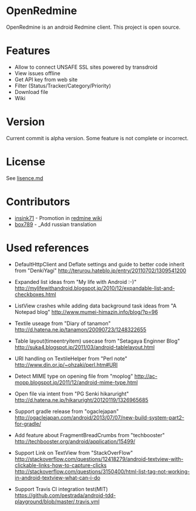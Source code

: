 OpenRedmine
===========

OpenRedmine is an android Redmine client.
This project is open source.

Features
==========
* Allow to connect UNSAFE SSL sites powered by transdroid
* View issues offline
* Get API key from web site
* Filter (Status/Tracker/Category/Priority)
* Download file
* Wiki


Version
==========
Current commit is alpha version.
Some feature is not complete or incorrect.


License
==========
See [lisence.md](OpenRedmine/src/main/res/raw/lisence.md)

Contributors
==========
*  [insink71](https://twitter.com/insink71/statuses/425297982078996480) - Promotion in [redmine wiki](http://www.redmine.org/projects/redmine/wiki/ThirdPartyTools)
*  [box789](https://github.com/box789) - _Add russian translation

Used references
==========
- DefaultHttpClient and Deflate settings and guide to better code inherit from "DenkiYagi"
  http://terurou.hateblo.jp/entry/20110702/1309541200

- Expanded list ideas from "My life with Android :-)"
  http://mylifewithandroid.blogspot.jp/2010/12/expandable-list-and-checkboxes.html

- ListView crashes while adding data background task ideas from "A Notepad blog"
  http://www.mumei-himazin.info/blog/?p=96

- Textile useage from "Diary of tanamon"
  http://d.hatena.ne.jp/tanamon/20090723/1248322655

- Table layout(timeentryitem) usecase from "Setagaya Enginner Blog"
  http://suka4.blogspot.jp/2011/03/android-tablelayout.html

- URI handling on TextileHelper from "Perl note"
  http://www.din.or.jp/~ohzaki/perl.htm#URI

- Detect MIME type on opening file from "moplog"
  http://ac-mopp.blogspot.jp/2011/12/android-mime-type.html

- Open file via intent from "PG Senki hikaruright"
  http://d.hatena.ne.jp/hikaruright/20120119/1326965685

- Support gradle release from "ogaclejapan"
  http://ogaclejapan.com/android/2013/07/07/new-build-system-part2-for-gradle/

- Add feature about FragmentBreadCrumbs from "techbooster"
  http://techbooster.org/android/application/15499/

- Support Link on TextView from "StackOverFlow"
  http://stackoverflow.com/questions/12418279/android-textview-with-clickable-links-how-to-capture-clicks
  http://stackoverflow.com/questions/3150400/html-list-tag-not-working-in-android-textview-what-can-i-do

- Support Travis CI integration test(MIT)
  https://github.com/pestrada/android-tdd-playground/blob/master/.travis.yml
